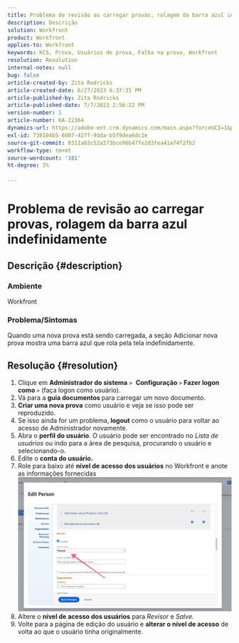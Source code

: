 ```yaml
---
title: Problema de revisão ao carregar provas, rolagem da barra azul indefinidamente
description: Descrição
solution: Workfront
product: Workfront
applies-to: Workfront
keywords: KCS, Prova, Usuários de prova, Falha na prova, Workfront
resolution: Resolution
internal-notes: null
bug: false
article-created-by: Zita Rodricks
article-created-date: 6/27/2023 6:37:31 PM
article-published-by: Zita Rodricks
article-published-date: 7/7/2023 2:56:22 PM
version-number: 1
article-number: KA-22364
dynamics-url: https://adobe-ent.crm.dynamics.com/main.aspx?forceUCI=1&pagetype=entityrecord&etn=knowledgearticle&id=7033e4a7-1915-ee11-8f6e-6045bd0061cb
exl-id: 738104b5-6007-427f-9dda-b5f9dea6dc1e
source-git-commit: 0311a02c52a273bce96b47fe2d3fea41a74f2fb2
workflow-type: tm+mt
source-wordcount: '181'
ht-degree: 2%

---
```


# Problema de revisão ao carregar provas, rolagem da barra azul indefinidamente

## Descrição {#description}


### Ambiente

Workfront

### Problema/Sintomas

Quando uma nova prova está sendo carregada, a seção Adicionar nova prova mostra uma barra azul que rola pela tela indefinidamente.


## Resolução {#resolution}


1. Clique em <b>Administrador do sistema</b> `>`  <b>Configuração </b>`>` <b>Fazer logon como </b>`>`  (faça logon como usuário).
2. Vá para a <b>guia documentos </b>para carregar um novo documento.
3. <b>Criar uma nova prova</b> como usuário e veja se isso pode ser reproduzido.
4. Se isso ainda for um problema,<b> logout </b>como o usuário para voltar ao acesso de Administrador novamente.
5. Abra o <b>perfil do usuário</b>. O usuário pode ser encontrado no *Lista de usuários* ou indo para a área de pesquisa, procurando o usuário e selecionando-o.
6. Edite o <b>conta do usuário.</b>
7. Role para baixo até <b>nível de acesso dos usuários</b> no Workfront e anote as informações fornecidas <b>![](assets/793b8303-2615-ee11-8f6e-6045bd0061cb.png)</b>
8. Altere o <b>nível de acesso dos usuários</b> para *Revisor* e *Salve.*
9. Volte para a página de edição do usuário e <b>alterar o nível de acesso</b> de volta ao que o usuário tinha originalmente.
